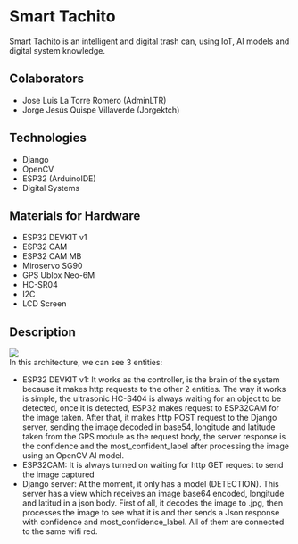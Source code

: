 # Smart Tachito
Smart Tachito is an intelligent and digital trash can, using IoT, AI models and digital system knowledge.

## Colaborators
- Jose Luis La Torre Romero (AdminLTR)
- Jorge Jesús Quispe Villaverde (Jorgektch)

## Technologies
- Django
- OpenCV
- ESP32 (ArduinoIDE)
- Digital Systems

## Materials for Hardware
- ESP32 DEVKIT v1
- ESP32 CAM
- ESP32 CAM MB
- Miroservo SG90
- GPS Ublox Neo-6M
- HC-SR04
- I2C
- LCD Screen

## Description
<img src="./media/schema.png"/> <br/>
In this architecture, we can see 3 entities:
- ESP32 DEVKIT v1: It works as the controller, is the brain of the system because it makes http requests to the other 2 entities. The way it works is simple, the ultrasonic HC-S404 is always waiting for an object to be detected, once it is detected, ESP32 makes request to ESP32CAM for the image taken. After that, it makes http POST request to the Django server, sending the image decoded in base54, longitude and latitude taken from the GPS module as the request body, the server response is the confidence and the most_confident_label after processing the image using an OpenCV AI model.
- ESP32CAM: It is always turned on waiting for http GET request to send the image captured
- Django server: At the moment, it only has a model (DETECTION). This server has a view which receives an image base64 encoded, longitude and latitud in a json body. First of all, it decodes the image to .jpg, then processes the image to see what it is and ther sends a Json response with confidence and most_confidence_label.
All of them are connected to the same wifi red.

